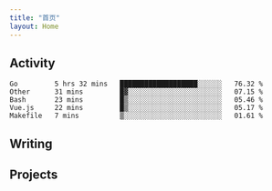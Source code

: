 ```yaml
---
title: "首页"
layout: Home
---
```


## Activity
<!--START_SECTION:waka-->
```text
Go         5 hrs 32 mins   ███████████████████░░░░░░   76.32 % 
Other      31 mins         █▓░░░░░░░░░░░░░░░░░░░░░░░   07.15 % 
Bash       23 mins         █▒░░░░░░░░░░░░░░░░░░░░░░░   05.46 % 
Vue.js     22 mins         █▒░░░░░░░░░░░░░░░░░░░░░░░   05.17 % 
Makefile   7 mins          ▒░░░░░░░░░░░░░░░░░░░░░░░░   01.61 % 
```
<!--END_SECTION:waka-->

## Writing
<PindedPosts />

## Projects
<Projects />
